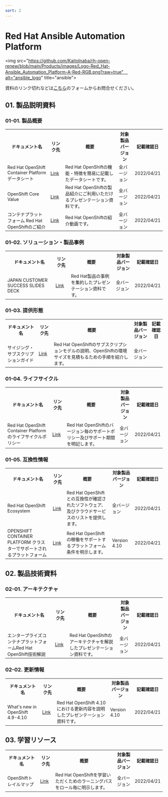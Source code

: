 ```yaml
---
sort: 2
---
```


# Red Hat Ansible Automation Platform

<img src="https://github.com/KaitoInaba/rh-open-renew/blob/main/Products/images/Logo-Red_Hat-Ansible_Automation_Platform-A-Red-RGB.png?raw=true"　alt="ansible_logo" title="ansible">

資料のリンク切れなどは<a href="https://docs.google.com/forms/d/e/1FAIpQLSdTw0cjIAKxh_XE-jYehoa1MnCmdd0FVZm0oPQXF1X7JNinYw/viewform">こちら</a>のフォームからお問合せください。

## 01. 製品説明資料

### 01-01. 製品概要

<table>
  <tr><!-- 行1（見出し）-->
    <th>ドキュメント名</th> <th>リンク先</th><th>概要</th><th>対象製品バージョン</th><th>記載確認日</th>
  </tr>

  <tr><!-- 行2 -->
    <td>Red Hat OpenShift Container Platformデータシート</td>
    <td>
    <a href="https://www.redhat.com/rhdc/managed-files/cl-openshift-4-datasheet-f16726wg-201905-a4-ja.pdf">Link</a>
    </td>
    <td>Red Hat OpenShiftの機能・特徴を簡易に記載したデータシートです。</td>
    <td>全バージョン</td>
    <td>2022/04/21</td>
  </tr>

  <tr><!-- 行3 -->
    <td>OpenShift Core Value</td>
    <td>
    <a href="https://docs.google.com/presentation/d/1IdLpIV5-QKKDg4p9e0pDGNqKh6l4LAMw/edit?usp=sharing&ouid=116214710648103817049&rtpof=true&sd=true">Link</a>
    </td>
    <td>Red Hat OpenShiftの製品紹介にご利用いただけるプレゼンテーション資料です。</td>
    <td>全バージョン</td>
    <td>2022/04/21</td>
  </tr>

  <tr><!-- 行4 -->
    <td>コンテナプラットフォーム Red Hat OpenShiftのご紹介</td>
    <td>
    <a href="https://www.youtube.com/watch?v=oWWMEfz4VNQ&list=PL4IvAXW0drR3_VUJGBDHMZYETG7_UdXYc&index=1">Link</a>
    </td>
    <td>Red Hat OpenShiftの紹介動画です。</td>
    <td>全バージョン</td>
    <td>2022/04/21</td>
  </tr>
</table>

### 01-02. ソリューション・製品事例

<table>
  <tr><!-- 行1（見出し）-->
    <th>ドキュメント名</th> <th>リンク先</th><th>概要</th><th>対象製品バージョン</th><th>記載確認日</th>
  </tr>

  <tr><!-- 行2 -->
    <td>JAPAN CUSTOMER SUCCESS SLIDES DECK</td>
    <td>
    <a href="https://docs.google.com/presentation/d/19nxYPw4TUjakWafj4rHYPwwqh-VADmbQTILnuOx4V7g/edit#slide=id.gb5e365882c_2_4066">Link</a>
    </td>
    <td>Red Hat製品の事例を集約したプレゼンテーション資料です。</td>
    <td>全バージョン</td>
    <td>2022/04/21</td>
  </tr>
</table>

### 01-03. 提供形態

<table>
  <tr><!-- 行1（見出し）-->
    <th>ドキュメント名</th> <th>リンク先</th><th>概要</th><th>対象製品バージョン</th><th>記載確認日</th>
  </tr>

  <tr><!-- 行2 -->
    <td>サイジング・サブスクリプションガイド</td>
    <td>
    <a href="https://www.redhat.com/rhdc/managed-files/cl-openshift-sizing-guide-detail-f26601wg-202012-a4-ja.pdf">Link</a>
    </td>
    <td>Red Hat OpenShiftのサブスクリプションモデルの説明、OpenShiftの環境サイズを見積もるための手順を紹介します。</td>
    <td>全バージョン</td>
  </tr>
</table>

### 01-04. ライフサイクル

<table>
  <tr><!-- 行1（見出し）-->
    <th>ドキュメント名</th> <th>リンク先</th><th>概要</th><th>対象製品バージョン</th><th>記載確認日</th>
  </tr>

  <tr><!-- 行2 -->
    <td>Red Hat OpenShift Container Platformのライフサイクルポリシー</td>
    <td>
    <a href="https://access.redhat.com/ja/support/policy/updates/openshift">Link</a>
    </td>
    <td>Red Hat OpenShiftのバージョン毎のサポートポリシー及びサポート期間を明記します。</td>
    <td>全バージョン</td>
    <td>2022/04/21</td>
  </tr>
</table>


### 01-05. 互換性情報

<table>
  <tr><!-- 行1（見出し）-->
    <th>ドキュメント名</th> <th>リンク先</th><th>概要</th><th>対象製品バージョン</th><th>記載確認日</th>
  </tr>

  <tr><!-- 行2 -->
    <td>Red Hat OpenShift Ecosystem</td>
    <td>
    <a href="https://www.redhat.com/rhdc/managed-files/cl-openshift-4-datasheet-f16726wg-201905-a4-ja.pdf">Link</a>
    </td>
    <td>Red Hat OpenShiftとの互換性が確認されたソフトウェア、及びクラウドサービスのリストを提供します。</td>
    <td>全バージョン</td>
    <td>2022/04/21</td>
  </tr>

  <tr><!-- 行3 -->
    <td>OPENSHIFT CONTAINER PLATFORM クラスターでサポートされるプラットフォーム</td>
    <td>
    <a href="https://www.redhat.com/rhdc/managed-files/cl-openshift-4-datasheet-f16726wg-201905-a4-ja.pdf">Link</a>
    </td>
    <td>Red Hat OpenShiftの稼働をサポートするプラットフォーム条件を明示します。</td>
    <td>Version 4.10</td>
    <td>2022/04/21</td>
  </tr>
</table>

## 02. 製品技術資料

### 02-01. アーキテクチャ

<table>
  <tr><!-- 行1（見出し）-->
    <th>ドキュメント名</th> <th>リンク先</th><th>概要</th><th>対象製品バージョン</th><th>記載確認日</th>
  </tr>

  <tr><!-- 行2 -->
    <td>エンタープライズコンテナプラットフォームRed Hat OpenShift技術解説</td>
    <td>
    <a href="https://docs.google.com/presentation/d/1tExofRn5KU2KrqUHP2eg-WnhzSy6Tjam/edit?usp=sharing&ouid=116214710648103817049&rtpof=true&sd=true">Link</a>
    </td>
    <td>Red Hat OpenShiftのアーキテクチャを解説したプレゼンテーション資料です。</td>
    <td>全バージョン</td>
    <td>2022/04/21</td>
  </tr>
</table>

### 02-02. 更新情報

<table>
  <tr><!-- 行1（見出し）-->
    <th>ドキュメント名</th> <th>リンク先</th><th>概要</th><th>対象製品バージョン</th><th>記載確認日</th>
  </tr>

  <tr><!-- 行2 -->
    <td>What's new in OpenShift 4.9-4.10</td>
    <td>
    <a href="https://docs.google.com/presentation/d/1dr_JFiz5wO9chz9RDWuYVeNfFf1IoPL5/edit?usp=sharing&ouid=116214710648103817049&rtpof=true&sd=true">Link</a>
    </td>
    <td>Red Hat OpenShift 4.10における更新内容を説明したプレゼンテーション資料です。</td>
    <td>Version 4.10</td>
    <td>2022/04/21</td>
  </tr>
</table>

## 03. 学習リソース

<table>
  <tr><!-- 行1（見出し）-->
    <th>ドキュメント名</th> <th>リンク先</th><th>概要</th><th>対象製品バージョン</th><th>記載確認日</th>
  </tr>

  <tr><!-- 行2 -->
    <td>OpenShiftトレイルマップ</td>
    <td>
    <a href="https://drive.google.com/file/d/1bsAFs1ihhi9GTWLESWnMZjOMqVsGa_sN/view">Link</a>
    </td>
    <td>Red Hat OpenShiftを学習いただくためのラーニングパスをロール毎に明示します。</td>
    <td>全バージョン</td>
    <td>2022/04/21</td>
  </tr>
</table>
